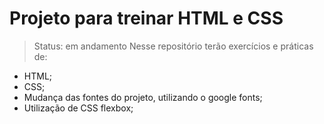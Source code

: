 # Projeto para treinar HTML e CSS

> Status: em andamento 
Nesse repositório terão exercícios e práticas de: 
- HTML;
- CSS; 
- Mudança das fontes do projeto, utilizando o google fonts; 
- Utilização de CSS flexbox; 
